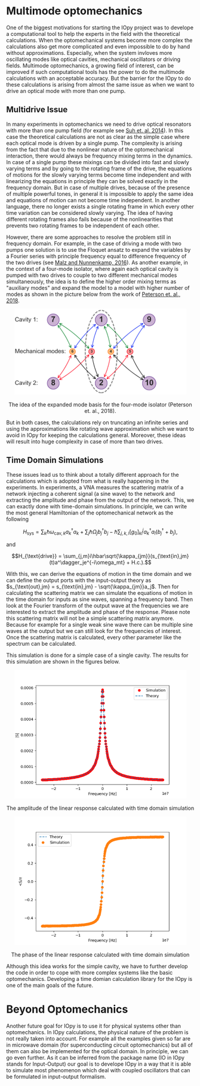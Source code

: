 # Multimode optomechanics
One of the biggest motivations for starting the IOpy project was to develope a computational tool to help the experts in the field with the theoretical calculations. When the optomechanical systems become more complex the calculations also get more complicated and even impossible to do by hand without approximations. Especially, when the system invloves more oscillating modes like optical cavities, mechanical oscillators or driving fields. Multimode optomechanics, a growing field of interest, can be improved if such computational tools has the power to do the multimode calculations with an acceptable accuracy. But the barrier for the IOpy to do these calculations is arising from almost the same issue as when we want to drive an optical mode with more than one pump.

## Multidrive Issue
In many experiments in optomechanics we need to drive optical resonators with more than one pump field (for example see [Suh et. al. 2014](http://science.sciencemag.org/content/344/6189/1262)). In this case the theoretical calculations are not as clear as the simple case where each optical mode is driven by a single pump. The complexity is arising from the fact that due to the nonlinear nature of the optomechanical interaction, there would always be frequency mixing terms in the dynamics. In case of a single pump these mixings can be divided into fast and slowly varying terms and by going to the rotating frame of the drive, the equations of motions for the slowly varying terms become time independent and with linearizing the equations in principle they can be solved exactly in the frequency domain. But in case of multiple drives, because of the presence of multiple powerful tones, in general it is impossible to apply the same idea and equations of motion can not become time independent. In another language, there no longer exists a single rotating frame in which every other time variation can be considered slowly varying. The idea of having different rotating frames also fails because of the nonlinearities that prevents two rotating frames to be independent of each other.

However, there are some approaches to resolve the problem still in frequency domain. For example, in the case of driving a mode with two pumps one solution is to use the Floquet ansatz to expand the variables by a Fourier series with principle frequency equal to difference frequency of the two drives (see [Malz and Nunnenkamp, 2016](https://journals.aps.org/pra/abstract/10.1103/PhysRevA.94.023803)). As another example, in the context of a four-mode isolator, where again each optical cavity is pumped with two drives to couple to two different mechanical modes simultaneously, the idea is to define the higher order mixing terms as "auxiliary modes" and expand the model to a model with higher number of modes as shown in the picture below from the work of [Peterson et. al., 2018](https://journals.aps.org/prx/abstract/10.1103/PhysRevX.7.031001).

<!--
![The idea of the expanded mode basis for the four-mode isolator (Peterson et. al., 2018).](auxmodes.png){width=400 .center}
-->



<p align="center">
  <img width="460" src="\auxmodes.png">
    <p align = "center">
        The idea of the expanded mode basis for the four-mode isolator (Peterson et. al., 2018).
    </p>
</p>


But in both cases, the calculations rely on truncating an infinite series and using the approximations like rotating wave approximation which we want to avoid in IOpy for keeping the calculations general. Moreover, these ideas will result into huge complexity in case of more than two drives.

## Time Domain Simulations
These issues lead us to think about a totally different approach for the calculations which is adopted from what is really happening in the experiments. In experiments, a VNA measures the scattering matrix of a network injecting a coherent signal (a sine wave) to the network and extracting the amplitude and phase from the output of the network. This, we can exactly done with time-domain simulations. In principle, we can write the most general Hamiltonian of the optomechanical network as the following

$$H_{\text{sys}} = \sum_k \hbar\omega_{\text{cav},k}a^{\dagger}_ka_k + \sum_j \hbar\Omega_jb^{\dagger}_jb_j -\hbar\sum_{j,k,l}[g_0]_{kl}^ja^\dagger_ka_l(b^\dagger_j+b_j),$$

and

$$H_{\text{drive}} = \sum_{j,m}i\hbar\sqrt{\kappa_{jm}}(s_{\text{in},jm}(t)a^\dagger_je^{-i\omega_mt} + H.c.).$$

With this, we can derive the equations of motion in the time domain and we can define the output ports with the input-output theory as $s_{\text{out},jm} = s_{\text{in},jm} - \sqrt{\kappa_{jm}}a_j$. Then for calculating the scattering matrix we can simulate the equations of motion in the time domain for inputs as sine waves, spanning a frequency band. Then look at the Fourier transform of the output wave at the frequencies we are interested to extract the amplitude and phase of the response. Please note this scattering matrix will not be a simple scattering matrix anymore. Because for example for a single weak sine wave there can be multiple sine waves at the output but we can still look for the frequencies of interest. Once the scattering matrix is calculated, every other parameter like the spectrum can be calculated. 

This simulation is done for a simple case of a single cavity. <!--To see the full code go to [TimeDomain - SimpleCavity](http://localhost:8888/notebooks/IOpy/iopy/Time%20Domain/TimeDomain%20-%20SimpleCavity.ipynb). -->The results for this simulation are shown in the figures below.

<!--
![The amplitude of the linear response calculated with time domain simulation](time/amp.png){width=460 .center}
\begin{figure}[!h]
\caption{The amplitude of the linear response calculated with time domain simulation}
\end{figure}

![The phase of the linear response calculated with time domain simulation](time/phase.png){width=460 .center}
\begin{figure}[!h]
\caption{The amplitude of the linear response calculated with time domain simulation}
\end{figure}
-->


<p align="center">
  <img width="460" src="\time\amp.png">
    <p align = "center">
        The amplitude of the linear response calculated with time domain simulation
    </p>
</p>

<p align="center">
  <img width="460" src="\time\phase.png">
    <p align = "center">
        The phase of the linear response calculated with time domain simulation
    </p>
</p>


Although this idea works for the simple cavity, we have to further develop the code in order to cope with more complex systems like the basic optomechanics. Developing a time domian calculation library for the IOpy is one of the main goals of the future.

# Beyond Optomechanics

Another future goal for IOpy is to use it for physical systems other than optomechanics. In IOpy calculations, the physical nature of the problem is not really taken into account. For example all the examples given so far are in microwave domain (for superconducting circuit optomechanics) but all of them can also be implemented for the optical domain. In principle, we can go even further. As it can be inferred from the package name (IO in IOpy stands for Input-Output) our goal is to develope IOpy in a way that it is able to simulate most phenomenon which deal with coupled oscillators that can be formulated in input-output formalism.